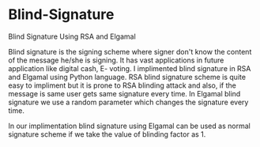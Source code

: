 # Blind-Signature
Blind Signature Using RSA and Elgamal

Blind signature is the signing scheme where signer don't know the content of the message he/she is signing. 
It has vast applications in future application like digital cash, E- voting. 
I implimented blind signature in RSA and Elgamal using Python language.
RSA blind signature scheme is quite easy to impliment but it is prone to RSA blinding attack and also, if the message is same user gets same signature every time. 
In Elgamal blind signature we use a random parameter which changes the signature every time. 

In our implimentation blind signature using Elgamal can be used as normal signature scheme if we take the value of blinding factor as 1.
